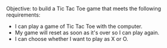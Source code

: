 Objective: to build a Tic Tac Toe game that meets the following requirements:

 - I can play a game of Tic Tac Toe with the computer.
 - My game will reset as soon as it's over so I can play again.
 - I can choose whether I want to play as X or O.
